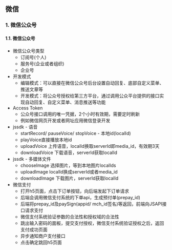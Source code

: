 ## 微信

### 1. 微信公众号
#### 1.1. 微信公众号
* 微信公众号类型
	* 订阅号(个人)
	* 服务号(企业或者组织)
	* 企业号
* 开发模式
	* 编辑模式：可以直接在微信公众号后台设置自动回复、底部自定义菜单、推送文章等
	* 开发模式：将公众号授权给第三方平台，通过调用公众平台提供的接口实现自动回复、自定义菜单、消息推送等功能
* Access Token
	* 公众号接口调用的唯一凭据，2个小时有效期，需要定时刷新
	* 例如微信网页开发或者网址应用微信登录开发
* jssdk - 语音
	* startRecord/ pauseVoice/ stopVoice - 本地id(localId)
	* playVoice直接播放本地id
	* uploadVoice 上传语音，localId换取serverId即media_id，有效期3天
	* downloadVoice 下载语音，serverId获取localId
* jssdk - 多媒体文件
	* chooseImage 选择图片，等到本地图片localIds
	* uploadImage localId换成serverId或者media_id
	* downloadImage 下载图片，serverId获取localId
* 微信支付
	* 打开h5页面，点击下订单按钮，向后端发起下订单请求
	* 后端会调用微信支付系统的下单api，生成预付单(prepay_id)
	* 后端将prepay_id及paySign(appid/ mch_id签名)等返回，前端向JSAPI接口请求支付
	* 微信支付系统验证参数的合法性和授权域的合法性
	* 跳出输入密码的面板，提交支付授权，微信支付系统验证授权之后，返回支付成功页面
	* 异步通知商户支付接口
	* 点击确定跳回h5页面
